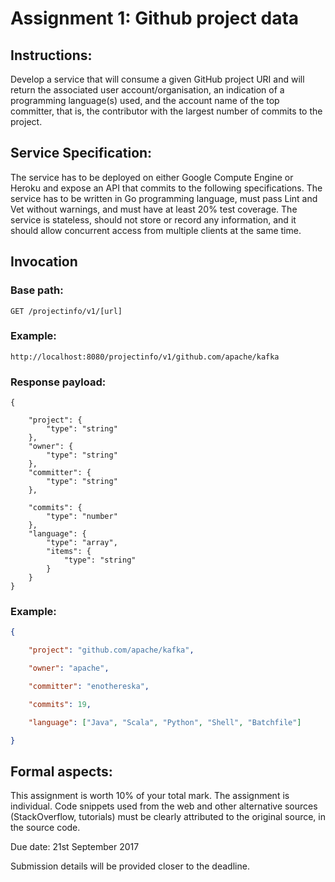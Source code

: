 # Assignment 1: Github project data
## Instructions:

Develop a service that will consume a given GitHub project URI and will return the associated user account/organisation, an indication of a programming language(s) used, and the account name of the top committer, that is, the contributor with the largest number of commits to the project.

## Service Specification:

The service has to be deployed on either Google Compute Engine or Heroku and expose an API that commits to the following specifications. The service has to be written in Go programming language, must pass Lint and Vet without warnings, and must have at least 20% test coverage. The service is stateless, should not store or record any information, and it should allow concurrent access from multiple clients at the same time. 

## Invocation

### Base path: 
```
GET /projectinfo/v1/[url]
```

### Example: 
```
http://localhost:8080/projectinfo/v1/github.com/apache/kafka
```

### Response payload:

```jsonschema
{

    "project": {
        "type": "string"
    },
    "owner": {
        "type": "string"
    },
    "committer": {
        "type": "string"
    },

    "commits": {
        "type": "number"
    },
    "language": {
        "type": "array",
        "items": {
            "type": "string"
        }
    }
}
```

### Example: 
```json
{

    "project": "github.com/apache/kafka",

    "owner": "apache",

    "committer": "enothereska",

    "commits": 19,

    "language": ["Java", "Scala", "Python", "Shell", "Batchfile"]

}
```

## Formal aspects:

This assignment is worth 10% of your total mark. The assignment is individual. Code snippets used from the web and other alternative sources (StackOverflow, tutorials) must be clearly attributed to the original source, in the source code. 

Due date: 21st September 2017

Submission details will be provided closer to the deadline.